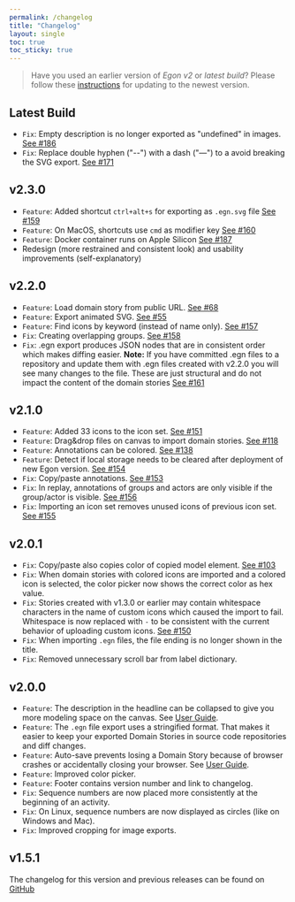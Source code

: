 ```yaml
---
permalink: /changelog
title: "Changelog"
layout: single
toc: true
toc_sticky: true
---
```


> Have you used an earlier version of *Egon v2* or *latest build*? Please follow these [instructions](https://egon.io/howto#launching-egon) for updating to the newest version.

## Latest Build
- `Fix`: Empty description is no longer exported as "undefined" in images.  [See #186](https://github.com/WPS/egon.io/issues/186)
- `Fix`: Replace double hyphen ("--") with a dash ("—") to a avoid breaking the SVG export. [See #171](https://github.com/WPS/egon.io/issues/171)

## v2.3.0
- `Feature`: Added shortcut `ctrl+alt+s` for exporting as `.egn.svg` file [See #159](https://github.com/WPS/egon.io/issues/159)
- `Feature`: On MacOS, shortcuts use `cmd` as modifier key [See #160](https://github.com/WPS/egon.io/issues/160)
- `Feature`: Docker container runs on Apple Silicon [See #187](https://github.com/WPS/egon.io/issues/187)
- Redesign (more restrained and consistent look) and usability improvements (self-explanatory) 

## v2.2.0
- `Feature`: Load domain story from public URL. [See #68](https://github.com/WPS/egon.io/issues/68)
- `Feature`: Export animated SVG. [See #55](https://github.com/WPS/egon.io/issues/55)
- `Feature`: Find icons by keyword (instead of name only). [See #157](https://github.com/WPS/egon.io/issues/157)
- `Fix`: Creating overlapping groups.  [See #158](https://github.com/WPS/egon.io/issues/158)
- `Fix`: .egn export produces JSON nodes that are in consistent order which makes diffing easier. **Note:** If you have committed .egn files to a repository and update them with .egn files created with v2.2.0 you will see many changes to the file. These are just structural and do not impact the content of the domain stories [See #161](https://github.com/WPS/egon.io/issues/161)

## v2.1.0
- `Feature`: Added 33 icons to the icon set. [See #151](https://github.com/WPS/egon.io/issues/151)
- `Feature`: Drag&drop files on canvas to import domain stories. [See #118](https://github.com/WPS/egon.io/issues/118)
- `Feature`: Annotations can be colored. [See #138](https://github.com/WPS/egon.io/issues/138)
- `Feature`: Detect if local storage needs to be cleared after deployment of new Egon version. [See #154](https://github.com/WPS/egon.io/issues/154)
- `Fix`: Copy/paste annotations. [See #153](https://github.com/WPS/egon.io/issues/153)
- `Fix`: In replay, annotations of groups and actors are only visible if the group/actor is visible. [See #156](https://github.com/WPS/egon.io/issues/156)
- `Fix`: Importing an icon set removes unused icons of previous icon set. [See #155](https://github.com/WPS/egon.io/issues/155)

## v2.0.1
- `Fix`: Copy/paste also copies color of copied model element. [See #103](https://github.com/WPS/egon.io/issues/103)
- `Fix`: When domain stories with colored icons are imported and a colored icon is selected, the color picker now shows the correct color as hex value.
- `Fix`: Stories created with v1.3.0 or earlier may contain whitespace characters in the name of custom icons which caused the import to fail. Whitespace is now replaced with `-` to be consistent with the current behavior of uploading custom icons. [See #150](https://github.com/WPS/egon.io/issues/150)
- `Fix`: When importing `.egn` files, the file ending is no longer shown in the title.
- `Fix`: Removed unnecessary scroll bar from label dictionary.

## v2.0.0
- `Feature`: The description in the headline can be collapsed to give you more modeling space on the canvas. See [User Guide](https://egon.io/howto#headline).
- `Feature`: The `.egn` file export uses a stringified format.  That makes it easier to keep your exported Domain Stories in source code repositories and diff changes. 
- `Feature`: Auto-save prevents losing a Domain Story because of browser crashes or accidentally closing your browser. See [User Guide](https://egon.io/howto#auto-save-and-creating-new-domain-stories).
- `Feature`: Improved color picker.
- `Feature`: Footer contains version number and link to changelog.
- `Fix`: Sequence numbers are now placed more consistently at the beginning of an activity.
- `Fix`: On Linux, sequence numbers are now displayed as circles (like on Windows and Mac).
- `Fix`: Improved cropping for image exports.


## v1.5.1
The changelog for this version and previous releases can be found on [GitHub](https://github.com/WPS/egon.io/releases)

